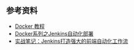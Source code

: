 ## 参考资料
- [Docker 教程](http://www.runoob.com/docker/docker-tutorial.html)
- [Docker系列之Jenkins自动化部署](https://juejin.im/entry/5958f544f265da6c317d9c8f)
- [实战笔记：Jenkins打造强大的前端自动化工作流](https://juejin.im/post/5ad1980e6fb9a028c42ea1be)